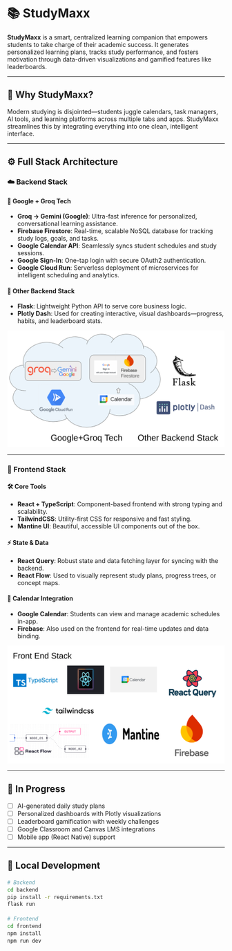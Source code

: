 # 📚 StudyMaxx

**StudyMaxx** is a smart, centralized learning companion that empowers students to take charge of their academic success. It generates personalized learning plans, tracks study performance, and fosters motivation through data-driven visualizations and gamified features like leaderboards.

---

## 🧠 Why StudyMaxx?

Modern studying is disjointed—students juggle calendars, task managers, AI tools, and learning platforms across multiple tabs and apps. StudyMaxx streamlines this by integrating everything into one clean, intelligent interface.

---

## ⚙️ Full Stack Architecture

### ☁️ Backend Stack

#### 🔷 Google + Groq Tech
- **Groq → Gemini (Google)**: Ultra-fast inference for personalized, conversational learning assistance.
- **Firebase Firestore**: Real-time, scalable NoSQL database for tracking study logs, goals, and tasks.
- **Google Calendar API**: Seamlessly syncs student schedules and study sessions.
- **Google Sign-In**: One-tap login with secure OAuth2 authentication.
- **Google Cloud Run**: Serverless deployment of microservices for intelligent scheduling and analytics.

#### 🐍 Other Backend Stack
- **Flask**: Lightweight Python API to serve core business logic.
- **Plotly Dash**: Used for creating interactive, visual dashboards—progress, habits, and leaderboard stats.

<img src="back.png" alt="Backend Architecture" width="700"/>

---

### 🎨 Frontend Stack

#### 🛠 Core Tools
- **React + TypeScript**: Component-based frontend with strong typing and scalability.
- **TailwindCSS**: Utility-first CSS for responsive and fast styling.
- **Mantine UI**: Beautiful, accessible UI components out of the box.

#### ⚡ State & Data
- **React Query**: Robust state and data fetching layer for syncing with the backend.
- **React Flow**: Used to visually represent study plans, progress trees, or concept maps.

#### 📅 Calendar Integration
- **Google Calendar**: Students can view and manage academic schedules in-app.
- **Firebase**: Also used on the frontend for real-time updates and data binding.

<img src="front.png" alt="Frontend Architecture" width="700"/>

---

## 🚧 In Progress

- [ ] AI-generated daily study plans
- [ ] Personalized dashboards with Plotly visualizations
- [ ] Leaderboard gamification with weekly challenges
- [ ] Google Classroom and Canvas LMS integrations
- [ ] Mobile app (React Native) support

---

## 🧪 Local Development

```bash
# Backend
cd backend
pip install -r requirements.txt
flask run

# Frontend
cd frontend
npm install
npm run dev
